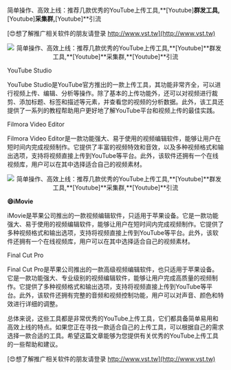 简单操作、高效上线：推荐几款优秀的YouTube上传工具,**[Youtube]**群发工具,**[Youtube]**采集群,**[Youtube]**引流

[😍想了解推广相关软件的朋友请登录 http://www.vst.tw](http://www.vst.tw)

 <center><img src="https://vst.tw/MP4/tuiguang/png/7.png" alt="简单操作、高效上线：推荐几款优秀的YouTube上传工具,**[Youtube]**群发工具,**[Youtube]**采集群,**[Youtube]**引流"></center>

YouTube Studio

YouTube Studio是YouTube官方推出的一款上传工具，其功能非常齐全，可以进行视频上传、编辑、分析等操作。除了基本的上传功能外，还可以对视频进行裁剪、添加标题、标签和描述等元素，并查看您的视频的分析数据。此外，该工具还提供了一系列的教程帮助用户更好地了解YouTube平台和视频上传的最佳实践。

Filmora Video Editor

Filmora Video Editor是一款功能强大、易于使用的视频编辑软件，能够让用户在短时间内完成视频制作。它提供了丰富的视频特效和音效，以及多种视频格式和输出选项，支持将视频直接上传到YouTube等平台。此外，该软件还拥有一个在线视频库，用户可以在其中选择适合自己的视频素材。

 <center><img src="https://vst.tw/MP4/tuiguang/png/5.png" alt="简单操作、高效上线：推荐几款优秀的YouTube上传工具,**[Youtube]**群发工具,**[Youtube]**采集群,**[Youtube]**引流"></center>

**😄iMovie**

iMovie是苹果公司推出的一款视频编辑软件，只适用于苹果设备。它是一款功能强大、易于使用的视频编辑软件，能够让用户在短时间内完成视频制作。它提供了多种视频格式和输出选项，支持将视频直接上传到YouTube等平台。此外，该软件还拥有一个在线视频库，用户可以在其中选择适合自己的视频素材。

Final Cut Pro

Final Cut Pro是苹果公司推出的一款高级视频编辑软件，也只适用于苹果设备。它是一款功能强大、专业级别的视频编辑软件，能够让用户完成高质量的视频制作。它提供了多种视频格式和输出选项，支持将视频直接上传到YouTube等平台。此外，该软件还拥有完整的音频和视频控制功能，用户可以对声音、颜色和特效进行详细的调整。

总体来说，这些工具都是非常优秀的YouTube上传工具，它们都具备简单易用和高效上线的特点。如果您正在寻找一款适合自己的上传工具，可以根据自己的需求选择一款合适的工具。希望这篇文章能够为您提供有关优秀的YouTube上传工具的一些帮助和建议。

[😍想了解推广相关软件的朋友请登录 http://www.vst.tw](http://www.vst.tw)




